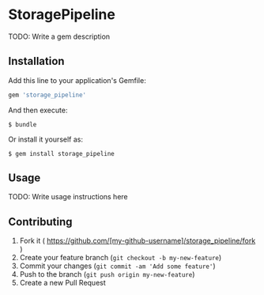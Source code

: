 # StoragePipeline

TODO: Write a gem description

## Installation

Add this line to your application's Gemfile:

```ruby
gem 'storage_pipeline'
```

And then execute:

    $ bundle

Or install it yourself as:

    $ gem install storage_pipeline

## Usage

TODO: Write usage instructions here

## Contributing

1. Fork it ( https://github.com/[my-github-username]/storage_pipeline/fork )
2. Create your feature branch (`git checkout -b my-new-feature`)
3. Commit your changes (`git commit -am 'Add some feature'`)
4. Push to the branch (`git push origin my-new-feature`)
5. Create a new Pull Request
